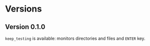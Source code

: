 # Versions

## Version 0.1.0

`keep_testing` is available: monitors directories and files and `ENTER` key.

